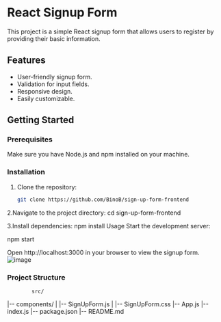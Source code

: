 # React Signup Form

This project is a simple React signup form that allows users to register by providing their basic information.

## Features

- User-friendly signup form.
- Validation for input fields.
- Responsive design.
- Easily customizable.

## Getting Started

### Prerequisites

Make sure you have Node.js and npm installed on your machine.

### Installation

1. Clone the repository:

   ```bash
   git clone https://github.com/BinoB/sign-up-form-frontend
2.Navigate to the project directory:
  cd sign-up-form-frontend

3.Install dependencies:
    npm install
Usage
Start the development server:

  npm start

  Open http://localhost:3000 in your browser to view the signup form.
       ![image](https://github.com/BinoB/sign-up-form-frontend/assets/87536383/1c7c2a6f-7eb5-410f-a846-6ae71a9240eb)



### Project Structure


            src/
|-- components/
|   |-- SignUpForm.js
|   |-- SignUpForm.css
|-- App.js
|-- index.js
|-- package.json
|-- README.md




  

